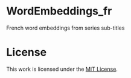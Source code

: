 # WordEmbeddings_fr
French word embeddings from series sub-titles

# License
This work is licensed under the [MIT License](LICENSE).
